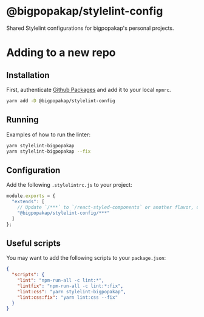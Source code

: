 @bigpopakap/stylelint-config
===========================

Shared Stylelint configurations for bigpopakap's personal projects.

# Adding to a new repo

## Installation

First, authenticate [Github Packages][github-packages-setup] and add it to your local `npmrc`.

```bash
yarn add -D @bigpopakap/stylelint-config
```

## Running

Examples of how to run the linter:
```bash
yarn stylelint-bigpopakap
yarn stylelint-bigpopakap --fix
```

## Configuration

Add the following `.stylelintrc.js` to your project:
```js
module.exports = {
  "extends": [
    // Update `/***` to `/react-styled-components` or another flavor, depending on what kind of project you have.
    "@bigpopakap/stylelint-config/***"
  ]
};
```

## Useful scripts

You may want to add the following scripts to your `package.json`:
```json
{
  "scripts": {
    "lint": "npm-run-all -c lint:*",
    "lintfix": "npm-run-all -c lint:*:fix",
    "lint:css": "yarn stylelint-bigpopakap",
    "lint:css:fix": "yarn lint:css --fix"
  }
}
```

[github-packages-setup]: https://help.github.com/en/github/managing-packages-with-github-packages/configuring-npm-for-use-with-github-packages
